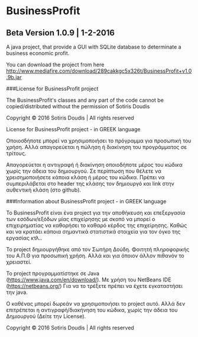 # BusinessProfit

## Beta Version 1.0.9 | 1-2-2016

A java project, that provide a GUI with SQLite database to determinate a business economic profit.

You can download the project from here http://www.mediafire.com/download/289cakkgc5x326t/BusinessProfit+v1.0.9b.jar

###License for BusinessProfit project

The BusinessProfit's classes and any part of the code 
cannot be copied/distributed without 
the permission of Sotiris Doudis

Copyright © 2016 Sotiris Doudis | All rights reserved

License for BusinessProfit project - in GREEK language

Οποιοσδήποτε μπορεί να χρησιμοποιήσει το πρόγραμμα για προσωπική του χρήση. 
Αλλά απαγoρεύεται η πώληση ή διακίνηση του προγράμματος σε τρίτους.

Aπαγορεύεται η αντιγραφή ή διακίνηση οποιοδήποτε μέρος του κώδικα χωρίς 
την άδεια του δημιουργού. 
Σε περίπτωση που θέλετε να χρεισημοποιήσετε κάποια κλάση ή μέρος του κώδικα.
Πρέπει να συμπεριλάβεται στο header της κλάσης τον δημιουργό και link στην
αυθεντική κλάση (στο github).

###Information about BusinessProfit project - in GREEK language
 
Το BusinessProfit είναι ένα project για την αποθήκευση και επεξεργασία
των εσόδων/εξόδων μίας επιχείρησης με σκοπό να μπορεί ο επιχειρηματίας να καθορήσει 
το καθαρό κέρδος της επιχείρησης. Καθώς και να κρατάει κάποια σημαντικά
στατιστικά στοιχεία για τον όγκο της εργασίας κτλ..
 
Το project δημιουργήθηκε από τον Σωτήρη Δούδη. Φοιτητή πληροφορικής του Α.Π.Θ
για προσωπική χρήση. Αλλά και για όποιον άλλον πιθανόν το χρειαστεί.

Το project προγραμματίστηκε σε Java (https://www.java.com/en/download/).
Με χρήση του NetBeans IDE (https://netbeans.org/)
Για να το τρέξετε πρέπει να έχετε εγκαταστήσει την java.
 
Ο καθένας μπορεί δωρεάν να χρησιμοποιήσει το project αυτό. Αλλά δεν επιτρέπεται
η αντιγραφή/διακήνηση του κώδικα, χωρίς την άδεια του Δημιουργού (Δείτε την License).

Copyright © 2016 Sotiris Doudis | All rights reserved
